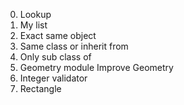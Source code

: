 0. Lookup
1. My list
2. Exact same object
3. Same class or inherit from
4. Only sub class of
5. Geometry module
Improve Geometry
7. Integer validator
8. Rectangle
